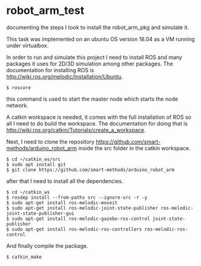 # robot_arm_test
documenting the steps I took to install the robot_arm_pkg and simulate it.

This task was implemented on an ubuntu OS version 18.04 as a VM running under virtualbox.

In order to run and simulate this project I need to install ROS and many packages it uses for 2D/3D simulation among other packages. The documentation for installing ROS is http://wiki.ros.org/melodic/Installation/Ubuntu.

```
$ roscore
```

this command is used to start the master node which starts the node network.

A catkin workspace is needed, it comes with the full installation of ROS so all I need to do build the workspace. The documentation for doing that is http://wiki.ros.org/catkin/Tutorials/create_a_workspace.

Next, I need to clone the repository https://github.com/smart-methods/arduino_robot_arm inside the src folder in the catkin workspace.
```
$ cd ~/catkin_ws/src
$ sudo apt install git
$ git clone https://github.com/smart-methods/arduino_robot_arm 
```

after that I need to install all the dependencies.
```
$ cd ~/catkin_ws
$ rosdep install --from-paths src --ignore-src -r -y
$ sudo apt-get install ros-melodic-moveit
$ sudo apt-get install ros-melodic-joint-state-publisher ros-melodic-joint-state-publisher-gui
$ sudo apt-get install ros-melodic-gazebo-ros-control joint-state-publisher
$ sudo apt-get install ros-melodic-ros-controllers ros-melodic-ros-control
```

And finally compile the package.
```
$ catkin_make
```





